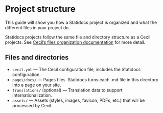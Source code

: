 # Project structure

This guide will show you how a Statidocs project is organized and what the different files in your project do.

Statidocs projects follow the same file and directory structure as a Cecil projects. See [Cecil’s files organization documentation](https://cecil.app/documentation/content/#files-organization) for more detail.

## Files and directories

- `cecil.yml` — The Cecil configuration file, includes the Statidocs configuration.
- `pages/docs/` — Pages files. Statidocs turns each .md file in this directory into a page on your site.
- `translations/` (optional) — Translation data to support internationalization.
- `assets/` — Assets (styles, images, favicon, PDFs, etc.) that will be processed by Cecil.
